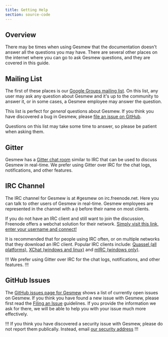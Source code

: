 ```yaml
---
title: Getting Help
section: source-code
---
```


## Overview

There may be times when using Gesmew that the documentation doesn't answer all
the questions you may have. There are several other places on the internet where
you can go to ask Gesmew questions, and they are covered in this guide.

## Mailing List

The first of these places is our [Google Groups mailing
list](http://groups.google.com/group/gesmew-user). On this list, any user may ask
any question about Gesmew and it's up to the community to answer it, or in some
cases, a Gesmew employee may answer the question.

This list is perfect for *general* questions about Gesmew. If you think you have
discovered a bug in Gesmew, please [file an issue on GitHub](#github-issues).

Questions on this list may take some time to answer, so please be patient when
asking them.

## Gitter

Gesmew has a [Gitter chat room](https://gitter.im/gesmew/gesmew) similar to IRC that
can be used to discuss Gesmew in real-time. We prefer using Gitter over IRC for the chat logs, notifications, and other features.

## IRC Channel

The IRC channel for Gesmew is at #gesmew on irc.freenode.net. Here you can talk to
other users of Gesmew in real-time. Gesmew employees are represented in the channel with a `@` before their name on most clients.

If you do not have an IRC client and still want to join the discussion, Freenode offers a webchat solution for their network. [Simply visit this link, enter your username and connect!](http://webchat.freenode.net/?channels=#gesmew)

It is recommended that for people using IRC often, or on multiple networks that they download an IRC client. Popular IRC clients include: [Quassel (all platforms)](http://quassel-irc.org/), [XChat (windows and linux)](http://xchat.org/) and [mIRC (windows only)](http://www.mirc.com/).

!!!
We prefer using Gitter over IRC for the chat logs, notifications, and other features.
!!!

## GitHub Issues

The [GitHub issues page for Gesmew](https://github.com/gesmew/gesmew/issues) shows
a list of currently open issues on Gesmew. If you think you have found a new
issue with Gesmew, please first read the [Filing an Issue](https://github.com/gesmew/gesmew/blob/master/CONTRIBUTING.md#filing-an-issue)
guidelines. If you provide the information we ask for there, we will be able to
help you with your issue much more effectively.

!!!
If you think you have discovered a security issue with Gesmew, please do not
report them publically. Instead, email [our security
address](mailto:security@gesmewcommerce.com)
!!!
